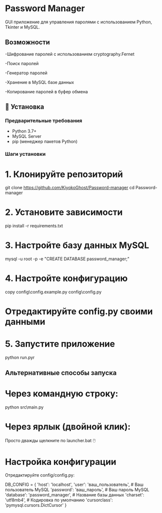 # Password Manager

GUI приложение для управления паролями с использованием Python, Tkinter и MySQL.

##  Возможности

-Шифрование паролей с использованием cryptography.Fernet

-Поиск паролей

-Генератор паролей

-Хранение в MySQL базе данных

-Копирование паролей в буфер обмена

## 🚀 Установка

### Предварительные требования

- Python 3.7+
- MySQL Server
- pip (менеджер пакетов Python)

### Шаги установки

# 1. Клонируйте репозиторий
git clone https://github.com/KiyokoGhost/Password-manager
cd Password-manager

# 2. Установите зависимости
pip install -r requirements.txt

# 3. Настройте базу данных MySQL
mysql -u root -p -e "CREATE DATABASE password_manager;"

# 4. Настройте конфигурацию
copy config\config.example.py config\config.py
# Отредактируйте config.py своими данными

# 5. Запустите приложение
python run.pyr
   
## Альтернативные способы запуска
# Через командную строку:

python src\main.py

# Через ярлык (двойной клик):

Просто дважды щелкните по launcher.bat 🖱️

# Настройка конфигурации

Отредактируйте config/config.py:

DB_CONFIG = {
    'host': 'localhost',
    'user': 'ваш_пользователь',      #  Ваш пользователь MySQL
    'password': 'ваш_пароль',        #  Ваш пароль MySQL
    'database': 'password_manager',  #  Название базы данных
    'charset': 'utf8mb4',            #  Кодировка по умолчанию 
    'cursorclass': 'pymysql.cursors.DictCursor'
}